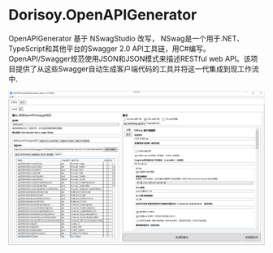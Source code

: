 # Dorisoy.OpenAPIGenerator
OpenAPIGenerator 基于 NSwagStudio 改写， NSwag是一个用于.NET、TypeScript和其他平台的Swagger 2.0 API工具链，用C#编写。OpenAPI/Swagger规范使用JSON和JSON模式来描述RESTful web API。该项目提供了从这些Swagger自动生成客户端代码的工具并将这一代集成到现工作流中.


<img src="https://github.com/dorisoy/Dorisoy.OpenAPIGenerator/blob/main/Scn.png?raw=true" />
